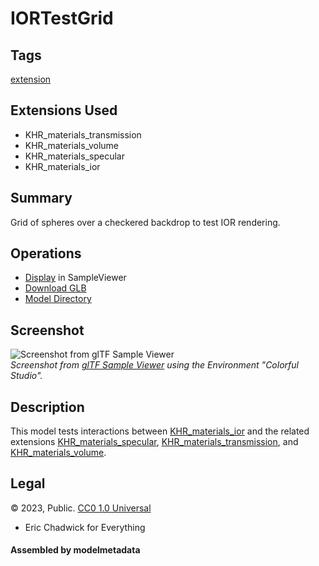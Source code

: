 # IORTestGrid

## Tags

[extension](../Models-extension.md)

## Extensions Used

* KHR_materials_transmission
* KHR_materials_volume
* KHR_materials_specular
* KHR_materials_ior

## Summary

Grid of spheres over a checkered backdrop to test IOR rendering.

## Operations

* [Display](https://github.khronos.org/glTF-Sample-Viewer-Release/?model=https://raw.GithubUserContent.com/KhronosGroup/glTF-Sample-Assets/main/./Models/IORTestGrid/glTF-Binary/IORTestGrid.glb) in SampleViewer
* [Download GLB](https://raw.GithubUserContent.com/KhronosGroup/glTF-Sample-Assets/main/./Models/IORTestGrid/glTF-Binary/IORTestGrid.glb)
* [Model Directory](./)

## Screenshot

![Screenshot from glTF Sample Viewer](screenshot/screenshot_Large.jpg)
<br/>_Screenshot from [glTF Sample Viewer](https://github.khronos.org/glTF-Sample-Viewer-Release/) using the Environment "Colorful Studio"._

## Description

This model tests interactions between [KHR_materials_ior](https://github.com/KhronosGroup/glTF/tree/main/extensions/2.0/Khronos/KHR_materials_ior) and the related extensions [KHR_materials_specular](https://github.com/KhronosGroup/glTF/tree/main/extensions/2.0/Khronos/KHR_materials_specular), [KHR_materials_transmission](https://github.com/KhronosGroup/glTF/tree/main/extensions/2.0/Khronos/KHR_materials_transmission), and [KHR_materials_volume](https://github.com/KhronosGroup/glTF/tree/main/extensions/2.0/Khronos/KHR_materials_volume).

## Legal

&copy; 2023, Public. [CC0 1.0 Universal](https://creativecommons.org/publicdomain/zero/1.0/legalcode)

 - Eric Chadwick for Everything

#### Assembled by modelmetadata
